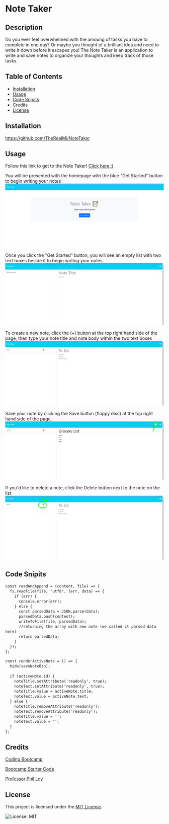 # Note Taker

## Description
Do you ever feel overwhelmed with the amoung of tasks you have to complete in one day? Or maybe you thought of a brilliant idea and need to write it down before it escapes you! The Note Taker is an application to write and save notes to organize your thoughts and keep track of those tasks.



## Table of Contents 

- [Installation](#installation)
- [Usage](#usage)
- [Code Snipits](#code-snipits)
- [Credits](#credits)
- [License](#license)

## Installation

https://github.com/TheRealMi/NoteTaker

## Usage
Follow this link to get to the Note Taker!
[Click here :)](https://notetaker-mo-4bf6fa91d433.herokuapp.com/)

You will be presented with the homepage with the blue "Get Started" button to begin writing your notes
![Homepage screenshot](./public/assets/images/homepage.PNG)

Once you click the "Get Started" button, you will see an empty list with two text boxes beside it to begin writing your notes
![NotesPage screenshot](./public/assets/images/emptyNotes.PNG)

To create a new note, click the (+) button at the top right hand side of the page, then type your note title and note body within the two text boxes
![Note Example screenshot](./public/assets/images/exampleNote.PNG)

Save your note by clicking the Save button (floppy disc) at the top right hand side of the page.
![Save screenshot](./public/assets/images/saveBtn.PNG)

If you'd like to delete a note, click the Delete button next to the note on the list
![Delete screenshot](./public/assets/images/deleteBtn.PNG)

## Code Snipits
```
const readAndAppend = (content, file) => {
  fs.readFile(file, 'utf8', (err, data) => {
    if (err) {
      console.error(err);
    } else {
      const parsedData = JSON.parse(data);
      parsedData.push(content);
      writeToFile(file, parsedData);
      //returning the array with new note (we called it parsed data here)
      return parsedData;
    }
  });
};
```

```
const renderActiveNote = () => {
  hide(saveNoteBtn);

  if (activeNote.id) {
    noteTitle.setAttribute('readonly', true);
    noteText.setAttribute('readonly', true);
    noteTitle.value = activeNote.title;
    noteText.value = activeNote.text;
  } else {
    noteTitle.removeAttribute('readonly');
    noteText.removeAttribute('readonly');
    noteTitle.value = '';
    noteText.value = '';
  }
};
```
## Credits

[Coding Bootcamp](https://courses.bootcampspot.com)

[Bootcamp Starter Code](https://github.com/coding-boot-camp/miniature-eureka)

[Professor Phil Loy](https://github.com/philliploy)


## License

This project is licensed under the [MIT License](LICENSE).

![License: MIT](https://img.shields.io/badge/License-MIT-yellow.svg)
